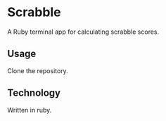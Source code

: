 # Scrabble

A Ruby terminal app for calculating scrabble scores. 

## Usage

Clone the repository. 

## Technology 

Written in ruby. 
